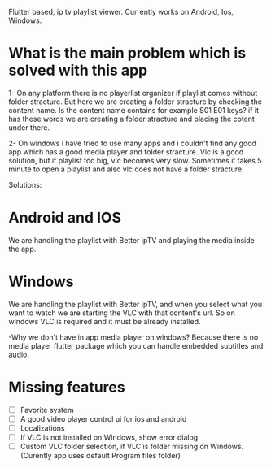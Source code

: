 Flutter based, ip tv playlist viewer. Currently works on Android, Ios, Windows.

# What is the main problem which is solved with this app

1- On any platform there is no playerlist organizer if playlist comes without folder stracture. But here we are creating a folder stracture by checking the content name. Is the content name contains for example S01 E01 keys? if it has these words we are creating a folder stracture and placing the cotent under there.

2- On windows i have tried to use many apps and i couldn't find any good app which has a good media player and folder stracture.
Vlc is a good solution, but if playlist too big, vlc becomes very slow. Sometimes it takes 5 minute to open a playlist and also vlc does not have a folder stracture.

Solutions: 
# Android and IOS
  We are handling the playlist with Better ipTV and playing the media inside the app.
  
# Windows
  We are handling the playlist with Better ipTV, and when you select what you want to watch we are starting the VLC with that content's url.
  So on windows VLC is required and it must be already installed.
  
  -Why we don't have in app media player on windows?
  Because there is no media player flutter package which you can handle embedded subtitles and audio.

# Missing features
- [ ] Favorite system
- [ ] A good video player control ui for ios and android
- [ ] Localizations
- [ ] If VLC is not installed on Windows, show error dialog.
- [ ] Custom VLC folder selection, if VLC is folder missing on Windows.(Curently app uses default Program files folder)
